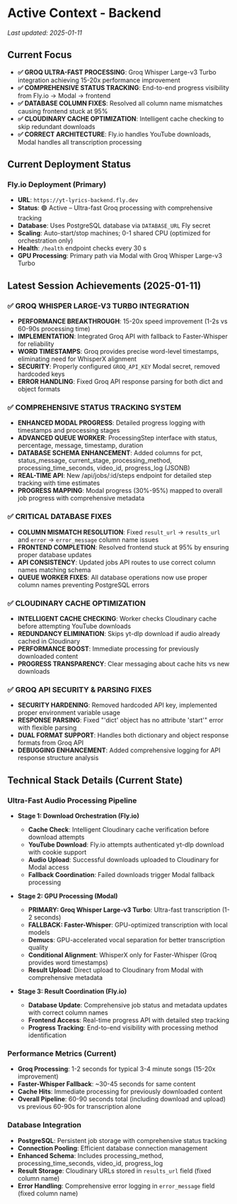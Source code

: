# Active Context - Backend

_Last updated: 2025-01-11_

## Current Focus
- **✅ GROQ ULTRA-FAST PROCESSING**: Groq Whisper Large-v3 Turbo integration achieving 15-20x performance improvement
- **✅ COMPREHENSIVE STATUS TRACKING**: End-to-end progress visibility from Fly.io → Modal → frontend
- **✅ DATABASE COLUMN FIXES**: Resolved all column name mismatches causing frontend stuck at 95%
- **✅ CLOUDINARY CACHE OPTIMIZATION**: Intelligent cache checking to skip redundant downloads
- **✅ CORRECT ARCHITECTURE**: Fly.io handles YouTube downloads, Modal handles all transcription processing

## Current Deployment Status

### Fly.io Deployment (Primary)
- **URL**: `https://yt-lyrics-backend.fly.dev`
- **Status**: 🟢 Active – Ultra-fast Groq processing with comprehensive tracking
- **Database**: Uses PostgreSQL database via `DATABASE_URL` Fly secret
- **Scaling**: Auto-start/stop machines; 0-1 shared CPU (optimized for orchestration only)
- **Health**: `/health` endpoint checks every 30 s
- **GPU Processing**: Primary path via Modal with Groq Whisper Large-v3 Turbo

## Latest Session Achievements (2025-01-11)

### ✅ GROQ WHISPER LARGE-V3 TURBO INTEGRATION
- **PERFORMANCE BREAKTHROUGH**: 15-20x speed improvement (1-2s vs 60-90s processing time)
- **IMPLEMENTATION**: Integrated Groq API with fallback to Faster-Whisper for reliability
- **WORD TIMESTAMPS**: Groq provides precise word-level timestamps, eliminating need for WhisperX alignment
- **SECURITY**: Properly configured `GROQ_API_KEY` Modal secret, removed hardcoded keys
- **ERROR HANDLING**: Fixed Groq API response parsing for both dict and object formats

### ✅ COMPREHENSIVE STATUS TRACKING SYSTEM
- **ENHANCED MODAL PROGRESS**: Detailed progress logging with timestamps and processing stages
- **ADVANCED QUEUE WORKER**: ProcessingStep interface with status, percentage, message, timestamp, duration
- **DATABASE SCHEMA ENHANCEMENT**: Added columns for pct, status_message, current_stage, processing_method, processing_time_seconds, video_id, progress_log (JSONB)
- **REAL-TIME API**: New /api/jobs/:id/steps endpoint for detailed step tracking with time estimates
- **PROGRESS MAPPING**: Modal progress (30%-95%) mapped to overall job progress with comprehensive metadata

### ✅ CRITICAL DATABASE FIXES
- **COLUMN MISMATCH RESOLUTION**: Fixed `result_url` → `results_url` and `error` → `error_message` column name issues
- **FRONTEND COMPLETION**: Resolved frontend stuck at 95% by ensuring proper database updates
- **API CONSISTENCY**: Updated jobs API routes to use correct column names matching schema
- **QUEUE WORKER FIXES**: All database operations now use proper column names preventing PostgreSQL errors

### ✅ CLOUDINARY CACHE OPTIMIZATION
- **INTELLIGENT CACHE CHECKING**: Worker checks Cloudinary cache before attempting YouTube downloads
- **REDUNDANCY ELIMINATION**: Skips yt-dlp download if audio already cached in Cloudinary
- **PERFORMANCE BOOST**: Immediate processing for previously downloaded content
- **PROGRESS TRANSPARENCY**: Clear messaging about cache hits vs new downloads

### ✅ GROQ API SECURITY & PARSING FIXES
- **SECURITY HARDENING**: Removed hardcoded API key, implemented proper environment variable usage
- **RESPONSE PARSING**: Fixed "'dict' object has no attribute 'start'" error with flexible parsing
- **DUAL FORMAT SUPPORT**: Handles both dictionary and object response formats from Groq API
- **DEBUGGING ENHANCEMENT**: Added comprehensive logging for API response structure analysis

## Technical Stack Details (Current State)

### Ultra-Fast Audio Processing Pipeline
- **Stage 1: Download Orchestration (Fly.io)** 
  - **Cache Check**: Intelligent Cloudinary cache verification before download attempts
  - **YouTube Download**: Fly.io attempts authenticated yt-dlp download with cookie support
  - **Audio Upload**: Successful downloads uploaded to Cloudinary for Modal access
  - **Fallback Coordination**: Failed downloads trigger Modal fallback processing

- **Stage 2: GPU Processing (Modal)**
  - **PRIMARY: Groq Whisper Large-v3 Turbo**: Ultra-fast transcription (1-2 seconds)
  - **FALLBACK: Faster-Whisper**: GPU-optimized transcription with local models
  - **Demucs**: GPU-accelerated vocal separation for better transcription quality
  - **Conditional Alignment**: WhisperX only for Faster-Whisper (Groq provides word timestamps)
  - **Result Upload**: Direct upload to Cloudinary from Modal with comprehensive metadata

- **Stage 3: Result Coordination (Fly.io)**
  - **Database Update**: Comprehensive job status and metadata updates with correct column names
  - **Frontend Access**: Real-time progress API with detailed step tracking
  - **Progress Tracking**: End-to-end visibility with processing method identification

### Performance Metrics (Current)
- **Groq Processing**: 1-2 seconds for typical 3-4 minute songs (15-20x improvement)
- **Faster-Whisper Fallback**: ~30-45 seconds for same content
- **Cache Hits**: Immediate processing for previously downloaded content
- **Overall Pipeline**: 60-90 seconds total (including download and upload) vs previous 60-90s for transcription alone

### Database Integration
- **PostgreSQL**: Persistent job storage with comprehensive status tracking
- **Connection Pooling**: Efficient database connection management
- **Enhanced Schema**: Includes processing_method, processing_time_seconds, video_id, progress_log
- **Result Storage**: Cloudinary URLs stored in `results_url` field (fixed column name)
- **Error Handling**: Comprehensive error logging in `error_message` field (fixed column name)